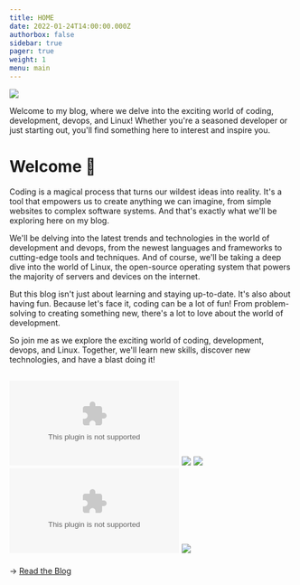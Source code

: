 ```yaml
---
title: HOME
date: 2022-01-24T14:00:00.000Z
authorbox: false
sidebar: true
pager: true
weight: 1
menu: main
---
```


![](../title.webp)

Welcome to my blog, where we delve into the exciting world of coding, development, devops, and Linux! Whether you're a seasoned developer or just starting out, you'll find something here to interest and inspire you.

# Welcome 👋

Coding is a magical process that turns our wildest ideas into reality. It's a tool that empowers us to create anything we can imagine, from simple websites to complex software systems. And that's exactly what we'll be exploring here on my blog.

We'll be delving into the latest trends and technologies in the world of development and devops, from the newest languages and frameworks to cutting-edge tools and techniques. And of course, we'll be taking a deep dive into the world of Linux, the open-source operating system that powers the majority of servers and devices on the internet.

But this blog isn't just about learning and staying up-to-date. It's also about having fun. Because let's face it, coding can be a lot of fun! From problem-solving to creating something new, there's a lot to love about the world of development.

So join me as we explore the exciting world of coding, development, devops, and Linux. Together, we'll learn new skills, discover new technologies, and have a blast doing it!

![](https://img.shields.io/github/issues-raw/amithgc/blog.amithgc.com?label=Total%20Comments)
![](https://img.shields.io/twitter/follow/amithgc?style=social)
![](https://img.shields.io/youtube/channel/subscribers/UCwzUWvDuLrMcelctB_4MMIQ?style=social)
![](https://img.shields.io/github/last-commit/amithgc/blog.amithgc.com?label=Last%20Blog%20Post)
![](https://img.shields.io/stackexchange/stackoverflow/r/367016)
---

→ [Read the Blog](/post)